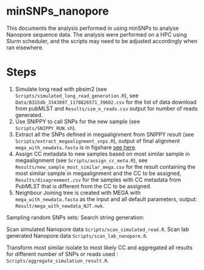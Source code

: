# minSNPs_nanopore
This documents the analysis performed in using minSNPs to analyse Nanopore sequence data.
The analysis were performed on a HPC using Slurm scheduler, and the scripts may need to be adjusted accordingly when ran elsewhere. 

# Steps
1. Simulate long read with pbsim2 (see `Scripts/simulated_long_read_generation.R`), see `Data/BIGSdb_3343897_1178826571_39602.csv` for the list of data download from pubMLST and `Results/sim_n_reads.csv` output for number of reads generated.
2. Use SNIPPY to call SNPs for the new sample (see `Scripts/SNIPPY_RUN.sh`).
3. Extract all the SNPs defined in megaalignment from SNIPPY result (see `Scripts/extract_megaalignment_snps.R`), output of final alignment `mega_with_newdata.fasta` is in figshare [see here](https://figshare.com/s/464f38a92cde2fb067cc).
4. Assign CC metadata to new samples based on most similar sample in megaalignment (see `Scripts/assign_cc_meta.R`), see `Results/new_sample_most_similar_mega.csv` for the result containing the most similar sample in megaalignment and the CC to be assigned, `Results/disagreement.csv` for the samples with CC metadata from PubMLST that is different from the CC to be assigned.
5. Neighbour Joining tree is created with MEGA with `mega_with_newdata.fasta` as the input and all default parameters, output: `Result/mega_with_newdata_NJT.nwk`.


Sampling random SNPs sets: 
Search string generation: 

Scan simulated Nanopore data `Scripts/scan_simulated_read.R`.
Scan lab generated Nanopore data `Scripts/scan_lab_nanopore.R`.

Transform most similar isolate to most likely CC and aggregated all results for different number of SNPs or reads used : `Scripts/aggregate_simulation_result.R`.